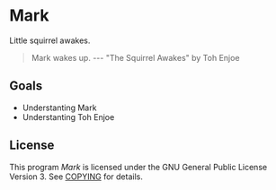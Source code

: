 # Mark

Little squirrel awakes.

> Mark wakes up.
> --- "The Squirrel Awakes" by Toh Enjoe

## Goals

* Understanting Mark
* Understanting Toh Enjoe

## License

This program *Mark* is licensed under the GNU General Public License Version 3. See [COPYING](COPYING) for details.
